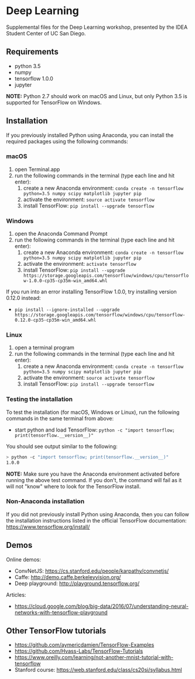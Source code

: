 # Deep Learning
Supplemental files for the Deep Learning workshop, presented by the IDEA Student Center of UC San Diego.

## Requirements
- python 3.5
- numpy
- tensorflow 1.0.0
- jupyter

**NOTE:** Python 2.7 should work on macOS and Linux, but only Python 3.5 is supported for TensorFlow on Windows.


## Installation
If you previously installed Python using Anaconda, you can install the required packages using the following commands:

### macOS
1. open Terminal.app
2. run the following commands in the terminal (type each line and hit enter):
    1. create a new Anaconda environment: ``conda create -n tensorflow python=3.5 numpy scipy matplotlib jupyter pip``
    2. activate the environment: ``source activate tensorflow``
    3. install TensorFlow: ``pip install --upgrade tensorflow``

### Windows
1. open the Anaconda Command Prompt
2. run the following commands in the terminal (type each line and hit enter):
    1. create a new Anaconda environment: ``conda create -n tensorflow python=3.5 numpy scipy matplotlib jupyter pip``
    2. activate the environment: ``activate tensorflow``
    3. install TensorFlow: ``pip install --upgrade https://storage.googleapis.com/tensorflow/windows/cpu/tensorflow-1.0.0-cp35-cp35m-win_amd64.whl``

If you run into an error installing TensorFlow 1.0.0, try installing version 0.12.0 instead:
- ``pip install --ignore-installed --upgrade https://storage.googleapis.com/tensorflow/windows/cpu/tensorflow-0.12.0-cp35-cp35m-win_amd64.whl``


### Linux
1. open a terminal program
2. run the following commands in the terminal (type each line and hit enter):
    1. create a new Anaconda environment: ``conda create -n tensorflow python=3.5 numpy scipy matplotlib jupyter pip``
    2. activate the environment: ``source activate tensorflow``
    3. install TensorFlow: ``pip install --upgrade tensorflow``


### Testing the installation
To test the installation (for macOS, Windows or Linux), run the following commands in the same terminal from above:
- start python and load TensorFlow: ``python -c "import tensorflow; print(tensorflow.__version__)"``

You should see output similar to the following:
```bash
> python -c "import tensorflow; print(tensorflow.__version__)"
1.0.0
```

**NOTE:** Make sure you have the Anaconda environment activated before running the above test command. If you don't, the command will fail as it will not "know" where to look for the TensorFlow install.


### Non-Anaconda installation
If you did not previously install Python using Anaconda, then you can follow the installation instructions listed in the official TensorFlow documentation: https://www.tensorflow.org/install/


## Demos
Online demos:
- ConvNetJS: https://cs.stanford.edu/people/karpathy/convnetjs/
- Caffe: http://demo.caffe.berkeleyvision.org/
- Deep playground: http://playground.tensorflow.org/

Articles:
- https://cloud.google.com/blog/big-data/2016/07/understanding-neural-networks-with-tensorflow-playground 

## Other TensorFlow tutorials
- https://github.com/aymericdamien/TensorFlow-Examples
- https://github.com/Hvass-Labs/TensorFlow-Tutorials
- https://www.oreilly.com/learning/not-another-mnist-tutorial-with-tensorflow
- Stanford course: https://web.stanford.edu/class/cs20si/syllabus.html
